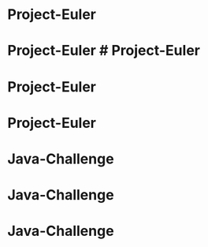 # Project-Euler
# Project-Euler # Project-Euler
# Project-Euler
# Project-Euler
# Java-Challenge
# Java-Challenge
# Java-Challenge
